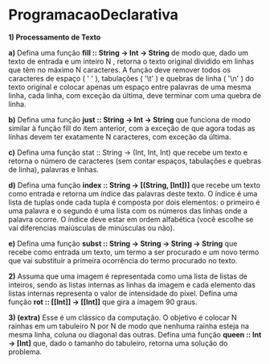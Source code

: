 # ProgramacaoDeclarativa


**1) Processamento de Texto**

**a)** Defina uma função **fill :: String -> Int -> String** de modo que, dado um texto de entrada e um inteiro N , retorna o texto original dividido em linhas que têm no máximo N caracteres. A função deve remover todos os caracteres de espaço ( ' ' ), tabulações ( '\t' ) e quebras de linha ( '\n' ) do texto original e colocar apenas um espaço entre palavras de uma mesma linha, cada linha, com exceção da última, deve terminar com uma quebra de linha.

**b)** Defina uma função **just :: String -> Int -> String** que funciona de modo similar à função fill do item anterior, com a exceção de que agora todas as linhas devem ter exatamente N caracteres, com exceção da última.

**c)** Defina uma função stat :: String -> (Int, Int, Int) que recebe um texto e retorna o número de caracteres (sem contar espaços, tabulações e quebras de linha), palavras e linhas.

**d)** Defina uma função **index :: String -> [(String, [Int])]** que recebe um texto como entrada e retorna um índice das palavras deste texto. O índice é uma lista de tuplas onde cada tupla é composta por dois elementos: o primeiro é uma palavra e o segundo é uma lista com os números das linhas onde a palavra ocorre. O índice deve estar em ordem alfabética (você escolhe se vai diferencias maiúsculas de minúsculas ou não).

**e)** Defina uma função **subst :: String -> String -> String -> String** que recebe como entrada um texto, um termo a ser procurado e um novo termo que vai substituir a primeira
ocorrência do termo procurado no texto.


**2)** Assuma que uma imagem é representada como uma lista de listas de inteiros, sendo as listas internas as linhas da imagem e cada elemento das listas internas representa o valor de intensidade do pixel. Defina uma função **rot :: [[Int]] -> [[Int]]** que gira a imagem 90 graus.

**3) (extra)** Esse é um clássico da computação. O objetivo é colocar N rainhas em um tabuleiro N por N de modo que nenhuma rainha esteja na mesma linha, coluna ou diagonal das outras. Defina uma função **queen :: Int -> [Int]** que, dado o tamanho do tabuleiro, retorna uma solução do problema.
